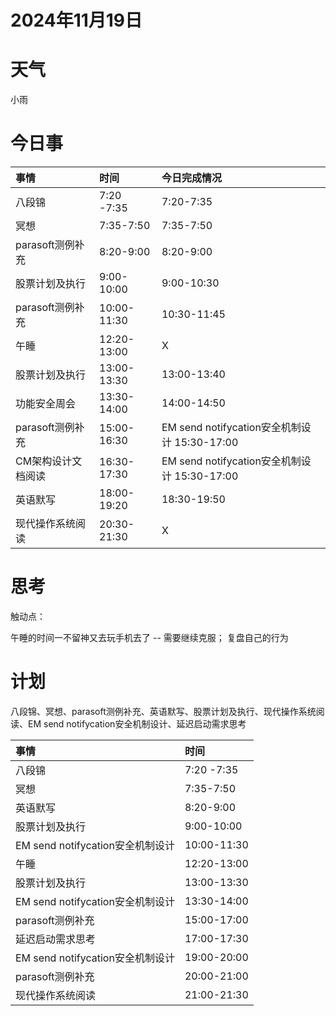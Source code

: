 # 2024年11月19日
# 天气
小雨
# 今日事
| 事情  | 时间 |今日完成情况|
| :-- | :- |:-|
| 八段锦 | 7:20 -7:35 |7:20-7:35|
| 冥想 | 7:35-7:50 |7:35-7:50|
| parasoft测例补充 | 8:20-9:00 |8:20-9:00|
| 股票计划及执行 | 9:00-10:00 |9:00-10:30|
| parasoft测例补充 | 10:00-11:30 |10:30-11:45|
| 午睡  | 12:20-13:00 |X|
| 股票计划及执行  | 13:00-13:30 |13:00-13:40|
| 功能安全周会  | 13:30-14:00 |14:00-14:50|
| parasoft测例补充 | 15:00-16:30 |EM send notifycation安全机制设计 15:30-17:00|
| CM架构设计文档阅读  | 16:30-17:30 |EM send notifycation安全机制设计 15:30-17:00|
| 英语默写  | 18:00-19:20 |18:30-19:50|
| 现代操作系统阅读  | 20:30-21:30 |X|
# 思考
触动点：

午睡的时间一不留神又去玩手机去了 -- 需要继续克服；
复盘自己的行为

# 计划
八段锦、冥想、parasoft测例补充、英语默写、股票计划及执行、现代操作系统阅读、EM send notifycation安全机制设计、延迟启动需求思考

| 事情  | 时间 |
| :-- | :- |
| 八段锦 | 7:20 -7:35 |
| 冥想 | 7:35-7:50 |
| 英语默写 | 8:20-9:00 |
| 股票计划及执行 | 9:00-10:00 |
| EM send notifycation安全机制设计 | 10:00-11:30 |
| 午睡  | 12:20-13:00 |
| 股票计划及执行  | 13:00-13:30 |
| EM send notifycation安全机制设计  | 13:30-14:00 |
| parasoft测例补充 | 15:00-17:00 |
| 延迟启动需求思考  | 17:00-17:30 |
| EM send notifycation安全机制设计  | 19:00-20:00 |
| parasoft测例补充  | 20:00-21:00 |
| 现代操作系统阅读  | 21:00-21:30 |

